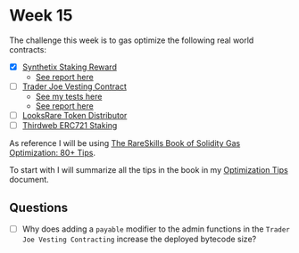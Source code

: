 # Week 15

The challenge this week is to gas optimize the following real world contracts:
- [x] [Synthetix Staking Reward](https://github.com/Synthetixio/synthetix/blob/develop/contracts/StakingRewards.sol)
  - [See report here](./staking-rewards.md)
- [ ] [Trader Joe Vesting Contract](https://github.com/traderjoe-xyz/joe-core/blob/main/contracts/TokenVesting.sol)
  - [See my tests here](https://github.com/tommyrharper/joe-core/blob/main/test/TokenVesting.test.ts)
  - [See report here](./vesting-contract.md)
- [ ] [LooksRare Token Distributor](https://github.com/LooksRare/contracts-token-staking/blob/master/contracts/TokenDistributor.sol)
- [ ] [Thirdweb ERC721 Staking](https://github.com/thirdweb-dev/contracts/blob/main/contracts/extension/Staking721.sol)

As reference I will be using [The RareSkills Book of Solidity Gas Optimization: 80+ Tips](https://www.rareskills.io/post/gas-optimization).

To start with I will summarize all the tips in the book in my [Optimization Tips](./optimization-tips.md) document.

## Questions

- [ ] Why does adding a `payable` modifier to the admin functions in the `Trader Joe Vesting Contracting` increase the deployed bytecode size?
